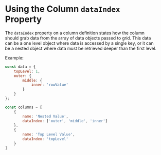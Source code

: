 # Using the Column `dataIndex` Property

The `dataIndex` property on a column definition states how the column should grab data from the array of data objects passed to grid. This data can be a one level object where data is accessed by a single key, or it can be a nested object where data must be retrieved deeper than the first level.

Example:

```javascript
const data = {
    topLevel: 1,
    outer: {
        middle: {
            inner: 'rowValue'
        }
    }
};

const columns = [
    {
        name: 'Nested Value',
        dataIndex: ['outer', 'middle', 'inner']
    },
    {
        name: 'Top Level Value',
        dataIndex: 'topLevel'
    }
]
```
